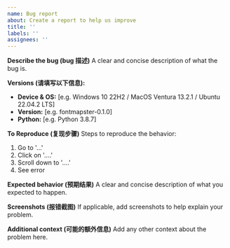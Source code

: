 ```yaml
---
name: Bug report
about: Create a report to help us improve
title: ''
labels: ''
assignees: ''
---
```


**Describe the bug (bug 描述)**
A clear and concise description of what the bug is.

**Versions (请填写以下信息):**
 - **Device & OS:** [e.g. Windows 10 22H2 / MacOS Ventura 13.2.1 / Ubuntu 22.04.2 LTS]
 - **Version:** [e.g. fontmapster-0.1.0]
 - **Python:** [e.g. Python 3.8.7]

**To Reproduce (复现步骤)**
Steps to reproduce the behavior:
1. Go to '...'
2. Click on '....'
3. Scroll down to '....'
4. See error

**Expected behavior (预期结果)**
A clear and concise description of what you expected to happen.

**Screenshots (报错截图)**
If applicable, add screenshots to help explain your problem.

**Additional context (可能的额外信息)**
Add any other context about the problem here.
